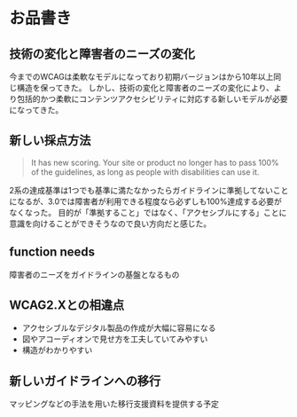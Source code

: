 # お品書き

## 技術の変化と障害者のニーズの変化

今までのWCAGは柔軟なモデルになっており初期バージョンはから10年以上同じ構造を保ってきた。 しかし、技術の変化と障害者のニーズの変化により、より包括的かつ柔軟にコンテンツアクセシビリティに対応する新しいモデルが必要になってきた。

## 新しい採点方法

> It has new scoring. Your site or product no longer has to pass 100% of the guidelines, as long as people with disabilities can use it.

2系の達成基準は1つでも基準に満たなかったらガイドラインに準拠してないことになるが、3.0では障害者が利用できる程度なら必ずしも100%達成する必要がなくなった。
目的が「準拠すること」ではなく、「アクセシブルにする」ことに意識を向けることができそうなので良い方向だと感じた。

## function needs

障害者のニーズをガイドラインの基盤となるもの

## WCAG2.Xとの相違点

- アクセシブルなデジタル製品の作成が大幅に容易になる
- 図やアコーディオンで見せ方を工夫していてみやすい
- 構造がわかりやすい

## 新しいガイドラインへの移行

マッピングなどの手法を用いた移行支援資料を提供する予定

